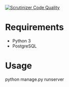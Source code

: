 [![Scrutinizer Code Quality](https://scrutinizer-ci.com/g/Falcao5/COVID-19/badges/quality-score.png?b=master)](https://scrutinizer-ci.com/g/Falcao5/COVID-19/?branch=master)

# Requirements

- Python 3
- PostgreSQL

# Usage

python manage.py runserver
